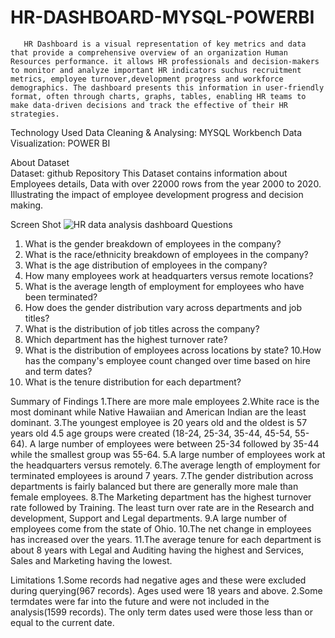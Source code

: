 # HR-DASHBOARD-MYSQL-POWERBI

       HR Dashboard is a visual representation of key metrics and data that provide a comprehensive overview of an organization Human Resources performance. it allows HR professionals and decision-makers to monitor and analyze important HR indicators suchus recruitment metrics, employee turnover,development progress and workforce demographics. The dashboard presents this information in user-friendly format, often through charts, graphs, tables, enabling HR teams to make data-driven decisions and track the effective of their HR strategies.

Technology Used
 Data Cleaning & Analysing: MYSQL Workbench
 Data Visualization: POWER BI

About Dataset             
 Dataset: github Repository
 This Dataset contains information about Employees details, Data with over 22000 rows from the year 2000 to 2020. Illustrating the impact of employee development progress and decision making.

Screen Shot
         ![HR data analysis dashboard](https://github.com/SRIDHAR-BASKARAN/HR-DASHBOARD-MYSQL-POWERBI/assets/142026057/b00fe232-f8b6-45e5-bad1-a8abe768dc15)
Questions
  1. What is the gender breakdown of employees in the company?
  2. What is the race/ethnicity breakdown of employees in the company?
  3. What is the age distribution of employees in the company?
  4. How many employees work at headquarters versus remote locations?
  5. What is the average length of employment for employees who have been terminated?
  6. How does the gender distribution vary across departments and job titles?
  7. What is the distribution of job titles across the company?
  8. Which department has the highest turnover rate?
  9. What is the distribution of employees across locations by state?
  10.How has the company's employee count changed over time based on hire and term dates?
  11. What is the tenure distribution for each department?

Summary of Findings
 1.There are more male employees
 2.White race is the most dominant while Native Hawaiian and American Indian are the least dominant.
 3.The youngest employee is 20 years old and the oldest is 57 years old
 4.5 age groups were created (18-24, 25-34, 35-44, 45-54, 55-64). A large number of employees were between 25-34 followed by 35-44 while the smallest group was 55-64.
 5.A large number of employees work at the headquarters versus remotely.
 6.The average length of employment for terminated employees is around 7 years.
 7.The gender distribution across departments is fairly balanced but there are generally more male than female employees.
 8.The Marketing department has the highest turnover rate followed by Training. The least turn over rate are in the Research and development, Support and Legal departments.
 9.A large number of employees come from the state of Ohio.
 10.The net change in employees has increased over the years.
 11.The average tenure for each department is about 8 years with Legal and Auditing having the highest and Services, Sales and Marketing having the lowest.

Limitations
 1.Some records had negative ages and these were excluded during querying(967 records). Ages used were 18 years and above.
 2.Some termdates were far into the future and were not included in the analysis(1599 records). The only term dates used were those less than or equal to the current date.
          
